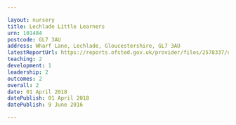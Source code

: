 ```yaml
---

layout: nursery
title: Lechlade Little Learners
urn: 101484
postcode: GL7 3AU
address: Wharf Lane, Lechlade, Gloucestershire, GL7 3AU
latestReportUrl: https://reports.ofsted.gov.uk/provider/files/2578337/urn/101484.pdf
teaching: 2
development: 1
leadership: 2
outcomes: 2
overall: 2
date: 01 April 2018 
datePublish: 01 April 2018 
datePublish: 9 June 2016

---
```

